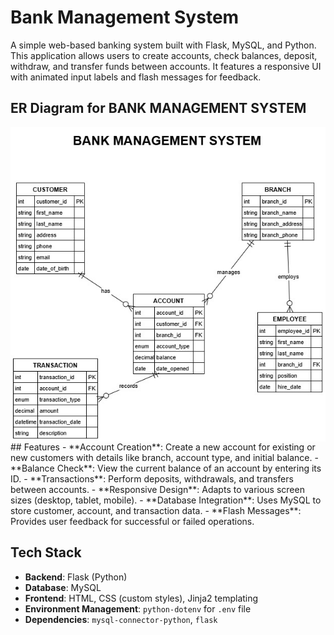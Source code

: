 # Bank Management System

A simple web-based banking system built with Flask, MySQL, and Python. This application allows users to create accounts, check balances, deposit, withdraw, and transfer funds between accounts. It features a responsive UI with animated input labels and flash messages for feedback.

## ER Diagram for BANK MANAGEMENT SYSTEM

<img align="center"  src="bank_system.jpg"  />
## Features
- **Account Creation**: Create a new account for existing or new customers with details like branch, account type, and initial balance.
- **Balance Check**: View the current balance of an account by entering its ID.
- **Transactions**: Perform deposits, withdrawals, and transfers between accounts.
- **Responsive Design**: Adapts to various screen sizes (desktop, tablet, mobile).
- **Database Integration**: Uses MySQL to store customer, account, and transaction data.
- **Flash Messages**: Provides user feedback for successful or failed operations.

## Tech Stack
- **Backend**: Flask (Python)
- **Database**: MySQL
- **Frontend**: HTML, CSS (custom styles), Jinja2 templating
- **Environment Management**: `python-dotenv` for `.env` file
- **Dependencies**: `mysql-connector-python`, `flask`

